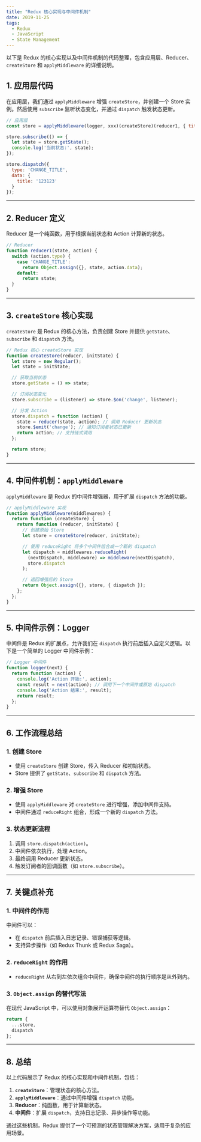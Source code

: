 ```yaml
---
title: "Redux 核心实现与中间件机制"
date: 2019-11-25
tags:
  - Redux
  - JavaScript
  - State Management
---
```


以下是 Redux 的核心实现以及中间件机制的代码整理，包含应用层、Reducer、`createStore` 和 `applyMiddleware` 的详细说明。

## 1. 应用层代码

在应用层，我们通过 `applyMiddleware` 增强 `createStore`，并创建一个 Store 实例。然后使用 `subscribe` 监听状态变化，并通过 `dispatch` 触发状态更新。

```javascript
// 应用层
const store = applyMiddleware(logger, xxx)(createStore)(reducer1, { title: '12313' });

store.subscribe(() => {
  let state = store.getState();
  console.log('当前状态:', state);
});

store.dispatch({
  type: 'CHANGE_TITLE',
  data: {
    title: '123123'
  }
});
```

---

## 2. Reducer 定义

Reducer 是一个纯函数，用于根据当前状态和 Action 计算新的状态。

```javascript
// Reducer
function reducer1(state, action) {
  switch (action.type) {
    case 'CHANGE_TITLE':
      return Object.assign({}, state, action.data);
    default:
      return state;
  }
}
```

---

## 3. `createStore` 核心实现

`createStore` 是 Redux 的核心方法，负责创建 Store 并提供 `getState`、`subscribe` 和 `dispatch` 方法。

```javascript
// Redux 核心 createStore 实现
function createStore(reducer, initState) {
  let store = new Regular();
  let state = initState;

  // 获取当前状态
  store.getState = () => state;

  // 订阅状态变化
  store.subscribe = (listener) => store.$on('change', listener);

  // 分发 Action
  store.dispatch = function (action) {
    state = reducer(state, action); // 调用 Reducer 更新状态
    store.$emit('change'); // 通知订阅者状态已更新
    return action; // 支持链式调用
  };

  return store;
}
```

---

## 4. 中间件机制：`applyMiddleware`

`applyMiddleware` 是 Redux 的中间件增强器，用于扩展 `dispatch` 方法的功能。

```javascript
// applyMiddleware 实现
function applyMiddleware(middlewares) {
  return function (createStore) {
    return function (reducer, initState) {
      // 创建原始 Store
      let store = createStore(reducer, initState);

      // 使用 reduceRight 将多个中间件组合成一个新的 dispatch
      let dispatch = middlewares.reduceRight(
        (nextDispatch, middleware) => middleware(nextDispatch),
        store.dispatch
      );

      // 返回增强后的 Store
      return Object.assign({}, store, { dispatch });
    };
  };
}
```

---

## 5. 中间件示例：Logger

中间件是 Redux 的扩展点，允许我们在 `dispatch` 执行前后插入自定义逻辑。以下是一个简单的 Logger 中间件示例：

```javascript
// Logger 中间件
function logger(next) {
  return function (action) {
    console.log('Action 开始:', action);
    const result = next(action); // 调用下一个中间件或原始 dispatch
    console.log('Action 结束:', result);
    return result;
  };
}
```

---

## 6. 工作流程总结

### 1. 创建 Store

- 使用 `createStore` 创建 Store，传入 Reducer 和初始状态。
- Store 提供了 `getState`、`subscribe` 和 `dispatch` 方法。

### 2. 增强 Store

- 使用 `applyMiddleware` 对 `createStore` 进行增强，添加中间件支持。
- 中间件通过 `reduceRight` 组合，形成一个新的 `dispatch` 方法。

### 3. 状态更新流程

1. 调用 `store.dispatch(action)`。
2. 中间件依次执行，处理 Action。
3. 最终调用 Reducer 更新状态。
4. 触发订阅者的回调函数（如 `store.subscribe`）。

---

## 7. 关键点补充

### 1. 中间件的作用

中间件可以：

- 在 `dispatch` 前后插入日志记录、错误捕获等逻辑。
- 支持异步操作（如 Redux Thunk 或 Redux Saga）。

### 2. `reduceRight` 的作用

- `reduceRight` 从右到左依次组合中间件，确保中间件的执行顺序是从外到内。

### 3. `Object.assign` 的替代写法

在现代 JavaScript 中，可以使用对象展开运算符替代 `Object.assign`：

```javascript
return {
  ...store,
  dispatch
};
```

---

## 8. 总结

以上代码展示了 Redux 的核心实现和中间件机制，包括：

1. **`createStore`**：管理状态的核心方法。
2. **`applyMiddleware`**：通过中间件增强 `dispatch` 功能。
3. **Reducer**：纯函数，用于计算新状态。
4. **中间件**：扩展 `dispatch`，支持日志记录、异步操作等功能。

通过这些机制，Redux 提供了一个可预测的状态管理解决方案，适用于复杂的应用场景。
